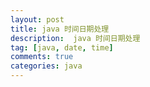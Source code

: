 ```yaml
---
layout: post
title: java 时间日期处理
description:  java 时间日期处理
tag: [java, date, time]
comments: true
categories: java
---
```



<!-- more -->


